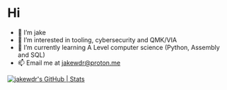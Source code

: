 # Hi 
- 👋 I’m jake
- 👀 I’m interested in tooling, cybersecurity and QMK/VIA
- 🌱 I’m currently learning A Level computer science (Python, Assembly and SQL)
- 📫 Email me at jakewdr@proton.me

[![jakewdr's GitHub | Stats](https://stats.quine.sh/jakewdr/github?theme=dark)](https://quine.sh?utm_source=widgets&utm_campaign=jakewdr)
